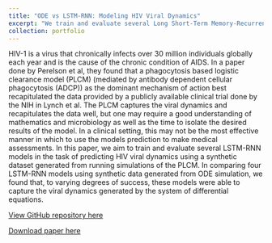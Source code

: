 ```yaml
---
title: "ODE vs LSTM-RNN: Modeling HIV Viral Dynamics"
excerpt: "We train and evaluate several Long Short-Term Memory-Recurrent Neural Network models in the task of predicting HIV viral dynamics using a synthetic dataset generated from running simulations of a phagocytosis based logistic clearance model. <br/><img src='https://github.com/mattfaltyn/MATH-560/blob/main/project/Figures/Flowchart.jpeg'>"
collection: portfolio
---
```


HIV-1 is a virus that chronically infects over 30 million individuals globally each year and is the cause of the chronic condition of AIDS. In a paper done by Perelson et al, they found that a phagocytosis based logistic clearance model (PLCM) (mediated by antibody dependent cellular phagocytosis (ADCP)) as the dominant mechanism of action best recapitulated the data provided by a publicly available clinical trial done by the NIH in Lynch et al. The PLCM captures the viral dynamics and recapitulates the data well, but one may require a good understanding of mathematics and microbiology as well as the time to isolate the desired results of the model. In a clinical setting, this may not be the most effective manner in which to use the models prediction to make medical assessments. In this paper, we aim to train and evaluate several LSTM-RNN models in the task of predicting HIV viral dynamics using a synthetic dataset generated from running simulations of the PLCM. In comparing four LSTM-RNN models using synthetic data generated from ODE simulation, we found that, to varying degrees of success, these models were able to capture the viral dynamics generated by the system of differential equations.

[View GitHub repository here](https://github.com/mattfaltyn/MATH-560/tree/main/project)

[Download paper here](https://github.com/mattfaltyn/MATH-560/blob/main/project/Main%20Report.pdf)
